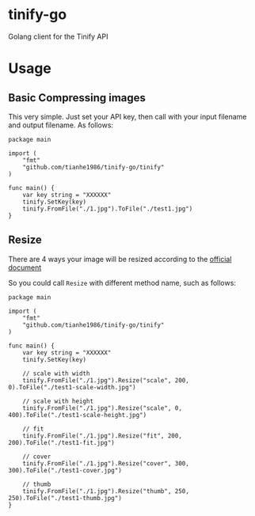 # tinify-go
Golang client for the Tinify API

# Usage
## Basic Compressing images

This very simple. Just set your API key, then call with your input filename and output filename. As follows:
```
package main

import (
	"fmt"
	"github.com/tianhe1986/tinify-go/tinify"
)

func main() {
	var key string = "XXXXXX"
	tinify.SetKey(key)
	tinify.FromFile("./1.jpg").ToFile("./test1.jpg")
}
```

## Resize

There are 4 ways your image will be resized according to the [official document](https://tinypng.com/developers/reference/php)

So you could call `Resize` with different method name, such as follows:
```
package main

import (
	"fmt"
	"github.com/tianhe1986/tinify-go/tinify"
)

func main() {
	var key string = "XXXXXX"
	tinify.SetKey(key)
	
	// scale with width
	tinify.FromFile("./1.jpg").Resize("scale", 200, 0).ToFile("./test1-scale-width.jpg")

	// scale with height
	tinify.FromFile("./1.jpg").Resize("scale", 0, 400).ToFile("./test1-scale-height.jpg")

	// fit
	tinify.FromFile("./1.jpg").Resize("fit", 200, 200).ToFile("./test1-fit.jpg")

	// cover
	tinify.FromFile("./1.jpg").Resize("cover", 300, 300).ToFile("./test1-cover.jpg")

	// thumb
	tinify.FromFile("./1.jpg").Resize("thumb", 250, 250).ToFile("./test1-thumb.jpg")
}
```